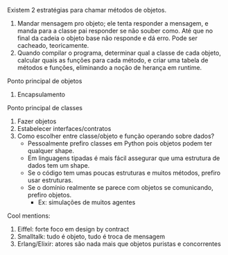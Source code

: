 Existem 2 estratégias para chamar métodos de objetos.

1. Mandar mensagem pro objeto; ele tenta responder a mensagem, e manda para a classe pai responder se não souber como. Até que no final da cadeia o objeto base não responde e dá erro. Pode ser cacheado, teoricamente.
2. Quando compilar o programa, determinar qual a classe de cada objeto, calcular quais as funções para cada método, e criar uma tabela de métodos e funções, eliminando a noção de herança em runtime.

Ponto principal de objetos
1. Encapsulamento

Ponto principal de classes
1. Fazer objetos
2. Estabelecer interfaces/contratos
3. Como escolher entre classe/objeto e função operando sobre dados?
	- Pessoalmente prefiro classes em Python pois objetos podem ter qualquer shape.
	- Em linguagens tipadas é mais fácil assegurar que uma estrutura de dados tem um shape.
	- Se o código tem umas poucas estruturas e muitos métodos, prefiro usar estruturas.
	- Se o domínio realmente se parece com objetos se comunicando, prefiro objetos.
		- Ex: simulações de muitos agentes

Cool mentions:
1. Eiffel: forte foco em design by contract
2. Smalltalk: tudo é objeto, tudo é troca de mensagem
3. Erlang/Elixir: atores são nada mais que objetos puristas e concorrentes